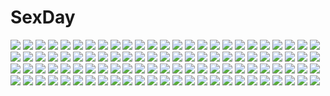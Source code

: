 # SexDay
![](https://konachan.com/image/1cc3dadb2c0c7def13460e7210376c42/Konachan.com%20-%20139099%20ass%20censored%20cropped%20cum%20gloves%20nipples%20penis%20pointed_ears%20pussy%20spread_pussy%20tenako.jpg)
![](https://konachan.com/jpeg/14de5b7ff5bb068ef4f92e2471faba36/Konachan.com%20-%20233849%202girls%20aida_takanobu%20anus%20ass%20bed%20blue_eyes%20blue_hair%20blush%20cunnilingus%20kimishima_ai%20kimishima_aya%20long_hair%20nude%20pussy%20twins%20uncensored%20wet%20yuri.jpg)
![](https://konachan.com/jpeg/2c975c1d146f4530baa32cd20dcef799/Konachan.com%20-%20177301%20breasts%20momoiro_seiheki_kaihou_sengen%21%20nipples%20ooe_kagura%20panties%20rinka_%28yuyutei%29%20softhouse-seal%20softhouse-seal_grandee%20tagme%20underwear.jpg)
![](https://konachan.com/jpeg/91fc0459eb8b0b4b34ffa05a7b52c8c3/Konachan.com%20-%20228784%20aliasing%20all_male%20armor%20blonde_hair%20cape%20gray_hair%20hat%20hoodie%20iwatooshi%20long_hair%20male%20red_eyes%20short_hair%20stars%20touken_ranbu%20watermark%20yellow_eyes.jpg)
![](https://konachan.com/jpeg/888200650126fafe7413ec39028cf5ea/Konachan.com%20-%20199647%20ass%20baseson%20blue_eyes%20blush%20breasts%20censored%20game_cg%20kimihane%20kneehighs%20long_hair%20mtu%20nipples%20panties%20panty_pull%20piano%20pussy%20skirt%20underwear.jpg)
![](https://konachan.com/jpeg/1fa046e91c40a3e338701fe8ab7232d1/Konachan.com%20-%20247381%20bandage%20bangosu%20blood%20blush%20elbow_gloves%20fate_apocrypha%20fate_%28series%29%20gloves%20gray_hair%20navel%20panties%20scar%20thighhighs%20underwear%20yellow_eyes.jpg)
![](https://konachan.com/image/f07066ebfb8dd378ed8a72d4e4310d04/Konachan.com%20-%2017066%20aruruw%20eruruw%20utawarerumono.jpg)
![](https://konachan.com/image/448b81d5ba05924d5e682e3c55e59e8f/Konachan.com%20-%2015162%20angelica%20claes%20gunslinger_girl%20henrietta%20rico%20triela.jpg)
![](https://konachan.com/image/0fdcb21c7d35ced3c34adc577f88b6d3/Konachan.com%20-%20162339%20blood%20flandre_scarlet%20hatomura_%28tareneko_club%29%20moon%20touhou%20vampire.jpg)
![](https://konachan.com/jpeg/7a845c546a66574e6bb059c2ebe0f674/Konachan.com%20-%20218291%20brown_hair%20building%20city%20clouds%20dress%20original%20scenic%20seafh%20waifu2x%20yellow_eyes.jpg)
![](https://konachan.com/image/f5a2b05591d45b12a94c214b544764b7/Konachan.com%20-%2047567%20hirasawa_yui%20k-on%21%20vector.jpg)
![](https://konachan.com/jpeg/af57fe49f4fbca2d7755c8c59635c71a/Konachan.com%20-%20121998%20f7%28eiki%29%20hat%20komeiji_koishi%20polychromatic%20short_hair%20touhou.jpg)
![](https://konachan.com/image/3fc1ad697605d0f7cb2cd28be52fe964/Konachan.com%20-%2034571%20mahou_sensei_negima%20yotsuba_satsuki.jpg)
![](https://konachan.com/jpeg/56a4dbaaf4743b24e7b6c7059d473e5d/Konachan.com%20-%20222396%202girls%20anthropomorphism%20blonde_hair%20blush%20clouds%20fang%20gloves%20gray_hair%20headdress%20hug%20kantai_collection%20long_hair%20orange_eyes%20skirt%20sky%20super_pig%20water.jpg)
![](https://konachan.com/jpeg/3ef48c45dbb35ef2f212270192eea5fd/Konachan.com%20-%20307055%20blonde_hair%20blue_eyes%20breasts%20choker%20cleavage%20close%20headband%20long_hair%20parody%20sailor_moon%20school_uniform%20signed%20sketch%20tsukino_usagi%20twintails.jpg)
![](https://konachan.com/image/b05ce88e3efa49d64436cb6786452078/Konachan.com%20-%20217782%20asgr%20brown_eyes%20brown_hair%20dress%20gun%20original%20robot%20short_hair%20suit%20tie%20weapon.jpg)
![](https://konachan.com/jpeg/d8f3f6d74d9101acdd9bcc803263a44d/Konachan.com%20-%20126357%20bicycle%20bikini%20long_hair%20matsumoto_noriyuki%20original%20swimsuit.jpg)
![](https://konachan.com/image/8f5cd09052cb50b4df7186fcfdbe7e38/Konachan.com%20-%20122964%20aoba_anoa%20blue_eyes%20blue_hair%20blush%20breasts%20cleavage%20green_eyes%20long_hair%20mechagirl%20otomedius%20panties%20saeki_touma%20twintails%20underwear.jpg)
![](https://konachan.com/image/7f95507b3d6e4d576dd193796078b796/Konachan.com%20-%20193468%20airspace%20aqua_eyes%20aqua_hair%20close%20hatsune_miku%20jpeg_artifacts%20long_hair%20tattoo%20twintails%20vocaloid.jpg)
![](https://konachan.com/image/3205c46364c806b60677683c999de887/Konachan.com%20-%20137994%20bikini%20breasts%20calendar%20cleavage%20kamitsurugi_ouka%20swimsuit%20tachibana_hiiragi%20tachibana_matsuri%20tachibana_tanpopo%20tachibana_yotsuha.jpg)
![](https://konachan.com/image/50b83cc56d36ed312e11a0ee901f3ca5/Konachan.com%20-%20217729%20blush%20cameltoe%20game_cg%20hanaya%20onsen%20ponytail%20school_swimsuit%20swimsuit.jpg)
![](https://konachan.com/image/14142667a789749fe930edc7c482ebb5/Konachan.com%20-%2025733%20blood%20higurashi_no_naku_koro_ni%20houjou_satoko%20knife%20ryuuguu_rena%20winter.jpeg)
![](https://konachan.com/jpeg/15675a6dacb660ddb8c9115b56957638/Konachan.com%20-%20219885%20blonde_hair%20brown_eyes%20drink%20kneehighs%20loli%20miyano%20school_uniform%20skirt%20tagme_%28artist%29%20tanaka-kun_wa_itsumo_kedaruge%20white.jpg)
![](https://konachan.com/image/e25b26a01f45d12269fe734f1aac5930/Konachan.com%20-%20173048%20animal%20brown_eyes%20brown_hair%20clouds%20crown%20dragon%20dress%20ooi_choon_liang%20original%20shackles%20sky.jpg)
![](https://konachan.com/image/add7bd9008c0575f7374807414ca6c91/Konachan.com%20-%20144979%20apron%20ass%20breasts%20busujima_saeko%20cleavage%20highschool_of_the_dead%20long_hair%20naked_apron%20nopan%20pussy%20sideboob%20uncensored.jpg)
![](https://konachan.com/jpeg/5b62dc96514f54da32f8bae9df6fbea4/Konachan.com%20-%20190142%20blue%20blue_eyes%20brown_hair%20emolga%20green_hair%20group%20hat%20joltik%20long_hair%20male%20n%20pokemon%20ponytail%20purple_eyes%20red_eyes%20servine%20shorts%20transistor.jpg)
![](https://konachan.com/image/d9c86429735ea9d8bcd0e1938ad99aba/Konachan.com%20-%2066547%20ayanami_rei%20neon_genesis_evangelion%20school_uniform%20soryu_asuka_langley.jpg)
![](https://konachan.com/image/3c6a6c26691669c72a4606fbc18c08b6/Konachan.com%20-%2066230%20aliasing%20group%20hatsune_miku%20kagamine_len%20kagamine_rin%20kuroi_%28liar-player%29%20male%20megurine_luka%20vocaloid.jpg)
![](https://konachan.com/jpeg/2103350e13770af7ebc9709206954c86/Konachan.com%20-%20126738%20black_hair%20green_hair%20group%20hat%20hijiri_byakuren%20kochiya_sanae%20kumoi_ichirin%20magic%20miko%20murasa_minamitsu%20purple_hair%20touhou%20unzan%20yakuta_tetsuya.jpg)
![](https://konachan.com/image/ab44e01303e1d052ca7ed7c0a0d12404/Konachan.com%20-%20153731%20flandre_scarlet%20jpeg_artifacts%20monochrome%20red_eyes%20silhouette%20third-party_edit%20touhou%20vampire%20yui_%28daijun%29.jpg)
![](https://konachan.com/image/451e60e79f0ae56f2dbd9b2bb3f5feb8/Konachan.com%20-%20252882%20animal%20blonde_hair%20boots%20cape%20dress%20elbow_gloves%20fairy%20gloves%20green_eyes%20kieed%20leaves%20long_hair%20pointed_ears%20shadowverse%20sword%20tree%20weapon%20wings.jpg)
![](https://konachan.com/image/917c5bd345e0500dd40a4c4848d8618e/Konachan.com%20-%20272862%202girls%20bandage%20blush%20cameltoe%20cape%20cosplay%20dark_skin%20fang%20lasterk%20loli%20long_hair%20navel%20nipples%20orange_eyes%20red_eyes%20thighhighs%20vampire%20white_hair.jpg)
![](https://konachan.com/jpeg/7aa62e67cffc9d179661f03448d4a527/Konachan.com%20-%20168529%20book%20bow%20cinematograph%20eyepatch%20game_cg%20innocent_bullet%20long_hair%20miyasu_sanae%20oosaki_shinya%20school_uniform%20white_hair.jpg)
![](https://konachan.com/image/0f8ed4d14d9f45e2895e7b0b9443e5b9/Konachan.com%20-%2080503%20green_hair%20gumi%20headphones%20microphone%20sunglasses%20vocaloid.jpg)
![](https://konachan.com/image/c74c12aa6d87e42bf7d6fd890fa4d775/Konachan.com%20-%20199970%20aircraft_carrier_hime%20aircraft_carrier_oni%20anthropomorphism%20aqua_sau%20kantai_collection%20midway_hime%20northern_ocean_hime.jpg)
![](https://konachan.com/image/35403a84fd7815416f58b71dd130eefd/Konachan.com%20-%20254939%20barefoot%20blue_eyes%20blush%20dress%20eyepatch%20forest%20long_hair%20original%20see_through%20semcool%20snow%20summer_dress%20tree%20white_hair%20winter.jpg)
![](https://konachan.com/image/dbaf0ad72bb6efe113aed187fc8b3698/Konachan.com%20-%20264867%20building%20clouds%20dress%20group%20katou_tabihito%20loli%20male%20original%20sky%20sword%20weapon.jpg)
![](https://konachan.com/jpeg/93422239af2e00879b319da0120a5a0e/Konachan.com%20-%20261891%20elizabeth_bathory_%28fate%29%20fate_grand_order%20fate_%28series%29%20rimuu%20watermark.jpg)
![](https://konachan.com/image/7fef75d234378b7afd05164161082fda/Konachan.com%20-%2063975%20favorite%20game_cg%20hoshizora_no_memoria%20tagme.jpg)
![](https://konachan.com/jpeg/8bc7f10e60716c758688511cc70ac0c0/Konachan.com%20-%20228191%20book%20butterfly%20crown%20doll%20earth%20lolita_fashion%20nobody%20original%20planet%20shikimi_%28yurakuru%29%20waifu2x.jpg)
![](https://konachan.com/image/9c281c5f9dde52c948515008fce2f6d1/Konachan.com%20-%2058905%20hotaru_shirakawa%20memories_off%20memories_off_2nd%20sasaki_mutsumi%20school_uniform%20tagme%20twintails%20white.jpg)
![](https://konachan.com/image/f848f2f76862691715f435cbdd880af0/Konachan.com%20-%20104046%20breasts%20nakoruru%20nipples%20nude%20rimururu%20samurai_spirits%20tagme%20yuri.jpg)
![](https://konachan.com/image/23c61234985d7e04e0fa59d59af849df/Konachan.com%20-%2024767%20kashimashi%20umbrella.jpg)
![](https://konachan.com/jpeg/7a9837fda7c1ac2374c9fbcba0f24a13/Konachan.com%20-%20201087%20animal_ears%20bed%20close%20inubashiri_momiji%20sad_fuka%20short_hair%20sleeping%20touhou%20white_hair%20wolfgirl.jpg)
![](https://konachan.com/image/17fe5759da016612ab7939ba4bf63d33/Konachan.com%20-%20135553%20apricot%20barefoot%20breasts%20cleavage%20drink%20japanese_clothes%20long_hair%20moon%20no_bra%20oda_nobunaga_%28ouka_sengoku%29%20ouka_sengoku%20sake%20toma%20yukata.jpg)
![](https://konachan.com/image/a97df7fef4fff6630a503c16b5215a7a/Konachan.com%20-%20164009%20beach%20bikini%20breasts%20cleavage%20corticarte_apa_lagranges%20kannatsuki_noboru%20male%20swimsuit%20tatara_phoron%20yugiri_perserte%20yugiri_princesca.jpg)
![](https://konachan.com/image/ea22c15c24ae7d0ce6a60c0cdd84edc7/Konachan.com%20-%20163888%202girls%20black_hair%20brown_eyes%20brown_hair%20dress%20flowers%20grass%20headband%20headdress%20hjl%20original%20signed%20wings.jpg)
![](https://konachan.com/jpeg/c1bc70ac28842afbc1969819620d915c/Konachan.com%20-%20183923%20animal_ears%20black_bullet%20blush%20catgirl%20fuse_midori%20kazenokaze%20purple_eyes%20purple_hair%20school_uniform%20white.jpg)
![](https://konachan.com/image/595985959539caa91572ffbe1aa0733e/Konachan.com%20-%2057111%20gumi%20hatsune_miku%20kagamine_len%20kagamine_rin%20kaito%20kamui_gakupo%20male%20megurine_luka%20meiko%20tagme_%28artist%29%20vocaloid.jpg)
![](https://konachan.com/image/ef3e49fc89aa7051b8a198596c4034c1/Konachan.com%20-%2051378%20hatsune_miku%20vocaloid.jpg)
![](https://konachan.com/image/1daa66ecfe65079b4178b44ccbefd4d2/Konachan.com%20-%2052723%20elfen_lied%20nana_%28elfen_lied%29%20signed.jpg)
![](https://konachan.com/image/e9cb9fa089e5637270a19bd143d77b39/Konachan.com%20-%2068943%20blonde_hair%20blush%20canvas_3%20green_eyes%20school_uniform%20tagme.jpg)
![](https://konachan.com/image/692e9ec5814258f7f4aa39b7e09fa341/Konachan.com%20-%20185133%20ass%20cameltoe%20hatachi%20panties%20pantyhose%20skirt%20skirt_lift%20striped_panties%20tail%20torn_clothes%20underwear.jpg)
![](https://konachan.com/image/c8ea209cce52de4e41ee1f1b455b78ff/Konachan.com%20-%2047042%20megurine_luka%20vocaloid.jpg)
![](https://konachan.com/image/5165e4e4af431a4b49960e23bb22508d/Konachan.com%20-%20221964%20inabi%20vocaloid%20voiceroid%20yuzuki_yukari.jpg)
![](https://konachan.com/jpeg/62cac46c0103a8a49758afbc92baee54/Konachan.com%20-%20219785%20bakuon%21%21%20blonde_hair%20boots%20long_hair%20motorcycle%20skirt%20suzunoki_rin%20swordsouls%20twintails%20yellow_eyes.jpg)
![](https://konachan.com/image/c617fd316417f255efeff771adbac9ab/Konachan.com%20-%20177695%20blonde_hair%20brown_eyes%20glasses%20hat%20mocchi%20panties%20pokemon%20serena_%28pokemon%29%20thighhighs%20underwear.jpg)
![](https://konachan.com/jpeg/00df44ec15476e26f51ba4a9401fae07/Konachan.com%20-%20208266%20blonde_hair%20breasts%20censored%20game_cg%20maro_no_kanja_ha_gatenkei%20navel%20night%20nipples%20nude%20penis%20sakagami_umi%20sakimi_ayase%20sex%20spread_legs.jpg)
![](https://konachan.com/image/41aa90253755fd87bee5eb754aafb3bd/Konachan.com%20-%20302091%202girls%20animal_ears%20hat%20original%20red_eyes%20tagme_%28artist%29%20yellow_eyes.jpg)
![](https://konachan.com/image/7e2cf8828f65782a0e4321159350349a/Konachan.com%20-%2071079%20baka_to_test_to_shoukanjuu%20blush%20chibi%20himeji_mizuki%20jpeg_artifacts%20sen_kazakami%20shimada_minami%20yoshii_akihisa.jpg)
![](https://konachan.com/image/59935a477a40c2c5d56cd8196ed83deb/Konachan.com%20-%20280146%20aoha_%28twintail%29%20clouds%20nobody%20original%20polychromatic%20scenic%20sky.jpg)
![](https://konachan.com/image/30fbae3cebe44829c7d3cc825f3a86f0/Konachan.com%20-%20188264%20animal%20ayase_eri%20bird%20black_hair%20blonde_hair%20blue_eyes%20boots%20feathers%20green_eyes%20long_hair%20pink_hair%20short_hair%20sonoda_umi%20stu_dts%20twintails.jpg)
![](https://konachan.com/image/7ce7596a3e1b413aaf4741c5d5c4de0f/Konachan.com%20-%2016589%20close%20green%20green_hair%20shigure_asa%20short_hair%20shuffle%20vector.jpg)
![](https://konachan.com/image/373d11fb115160bb61e74a8368368643/Konachan.com%20-%20146624%20black_eyes%20blue_eyes%20cigarette%20dress%20glasses%20group%20horns%20long_hair%20male%20original%20pink_hair%20red_eyes%20red_hair%20scarf%20smoking%20suit%20tie%20wings%20wink.jpg)
![](https://konachan.com/image/eb6c714a0d0293501b9771649a3b7375/Konachan.com%20-%20249914%20original%20watermark%20wenqing_yan_%28yuumei_art%29.jpg)
![](https://konachan.com/jpeg/e3a4a8f13d5706384053dfeba707c7a1/Konachan.com%20-%20227955%20blonde_hair%20blue_eyes%20blush%20headdress%20hoodie%20kneehighs%20lolita_fashion%20long_hair%20nanase_nao%20original%20petals%20signed%20waifu2x.jpg)
![](https://konachan.com/jpeg/8954efc4e582b79c9cdaf926b8c6b951/Konachan.com%20-%2096924%202girls%20blood%20bow%20gray_hair%20izayoi_sakuya%20katana%20knife%20konpaku_youmu%20magic%20maid%20myon%20nunua%20short_hair%20sword%20torn_clothes%20touhou%20weapon.jpg)
![](https://konachan.com/jpeg/9f8dbc5ca68e44140d70cd178e2b9237/Konachan.com%20-%20277534%20aqua_eyes%20blush%20go-toubun_no_hanayome%20headphones%20long_hair%20nakano_miku%20panties%20pantyhose%20pink_hair%20sakura_honoka%20skirt%20underwear%20undressing.jpg)
![](https://konachan.com/jpeg/544c39353680f72ee763adf5cf9b132d/Konachan.com%20-%20222508%20animal%20blue_eyes%20brown_hair%20butterfly%20cat%20clouds%20flowers%20headphones%20instrument%20long_hair%20music%20natsume_eri%20original%20paper%20phone%20scan%20skirt%20sky.jpg)
![](https://konachan.com/image/a93874986a8a0133c4f7fdb85b6e30e8/Konachan.com%20-%20187605%20abyss05%20animal%20ass%20bikini%20bird%20blush%20breasts%20cat%20cherry%20cleavage%20creeper%20flowers%20food%20fruit%20horse%20navel%20ponytail%20pool%20pumpkin%20swimsuit%20water%20wink.jpg)
![](https://konachan.com/jpeg/7ce7cd22acddae9021d6942da6f70573/Konachan.com%20-%20227856%20anthropomorphism%20aqua_eyes%20blush%20brown_hair%20close%20kantai_collection%20nahaki%20ponytail%20shigure_%28kancolle%29%20waifu2x.jpg)
![](https://konachan.com/image/5850c8190b153b7c805b2aac58464d02/Konachan.com%20-%20283778%20drink%20food%20motorcycle%20original%20tennohi.jpg)
![](https://konachan.com/jpeg/3b8d8f02dc45d7fe183884dbd5dc63f9/Konachan.com%20-%20297274%20animal_ears%20aqua_eyes%20azur_lane%20bandage%20eyepatch%20foxgirl%20gloves%20japanese_clothes%20loli%20long_hair%20magic%20ofuda%20pantyhose%20rope%20tsukimaru%20white_hair.jpg)
![](https://konachan.com/image/d3bb605603f399e362f536fa83b48612/Konachan.com%20-%20248887%202girls%20annin_musou%20anthropomorphism%20black_eyes%20black_hair%20blush%20book%20brown_hair%20headband%20japanese_clothes%20long_hair%20sleeping%20socks%20thighhighs.jpg)
![](https://konachan.com/image/b0089f7feff77c9c8ba0c5668a835855/Konachan.com%20-%2060864%20beatrice%20male%20umineko_no_naku_koro_ni%20ushiromiya_battler.jpg)
![](https://konachan.com/image/ecf2ceff56816e8e315f1a2d4a645eba/Konachan.com%20-%2083021%20car%20dualscreen%20food%20hirowonori%20japanese_clothes%20original%20pantyhose%20ponytail%20school_uniform%20tagme%20yukata.jpg)
![](https://konachan.com/image/35facf6be490584ff65823df5f2f4243/Konachan.com%20-%20162719%20archbishop%20blonde_hair%20dress%20moon%20ragnarok_online%20skade.jpg)
![](https://konachan.com/jpeg/3938e59cb8de8d1a186f6e16918ee1d1/Konachan.com%20-%2075154%20blue%20close%20taneshima_popura%20vector%20working%21%21.jpg)
![](https://konachan.com/jpeg/7856e7b1bb39e811d82efff60e3bb229/Konachan.com%20-%2083640%20gumi%20hatsune_miku%20twintails%20vocaloid.jpg)
![](https://konachan.com/image/13812a81c22923da3f30cae12aa366fe/Konachan.com%20-%2076894%20angel_beats%21%20close%20tachibana_kanade.jpg)
![](https://konachan.com/image/f490f87576c85e387df84fd193b48870/Konachan.com%20-%2092948%20celty_sturluson%20durarara%21%21%20heiwajima_shizuo%20kida_masaomi%20kishitani_shinra%20orihara_izaya%20ryuugamine_mikado%20sonohara_anri.jpg)
![](https://konachan.com/image/f39bd5266aa1b929f08a1996b4c8bfc7/Konachan.com%20-%20142879%20bike_shorts%20loli%20marui_futaba%20marui_hitoha%20marui_mitsuba%20mitsudomoe%20shorts.jpg)
![](https://konachan.com/image/d8f27210818772caea243d29165cf800/Konachan.com%20-%2079677%20kotegawa_yui%20nopan%20school_uniform%20skirt%20to_love_ru%20upskirt.jpg)
![](https://konachan.com/image/177e4203791c22d8db8ff36ea2b130f5/Konachan.com%20-%20241208%20bell%20blindfold%20breasts%20candy%20cangkong%20chocolate%20condom%20food%20fruit%20gloves%20ipod%20nipples%20panties%20to_love_ru%20to_love_ru_darkness%20topless%20underwear.jpg)
![](https://konachan.com/image/ec5870360e8bc3044ca3e345226e82d0/Konachan.com%20-%2081227%202girls%20black_hair%20boots%20bow%20dress%20fujiwara_no_mokou%20gray_hair%20houraisan_kaguya%20long_hair%20moon%20red_eyes%20red_hair%20touhou%20wink.jpg)
![](https://konachan.com/jpeg/f8971d796059cd86d4003897b3921d7f/Konachan.com%20-%2087519%20kannagi_rei%20misa_brigitta_cristelis%20panties%20school_uniform%20striped_panties%20thighhighs%20twinkle_crusaders%20underwear%20undressing.jpg)
![](https://konachan.com/image/7a939edc038486d8c29bd4de5408bfcc/Konachan.com%20-%20173242%20black_eyes%20black_hair%20bob_%28biyonbiyon%29%20original%20short_hair%20snow%20winter.jpg)
![](https://konachan.com/image/60c8f674244342b9bff6ec72f5f76ef2/Konachan.com%20-%208273%20christmas%20hat%20hiiragi_kagami%20hiiragi_tsukasa%20izumi_konata%20lucky_star%20santa_costume%20santa_hat.jpg)
![](https://konachan.com/image/7e8f02e1a4f04b69907e8a466dbb87ee/Konachan.com%20-%20244105%20armor%20blush%20duan_henglong%20fate_grand_order%20fate_%28series%29%20gray_hair%20jeanne_d%27arc_alter%20orange_eyes%20short_hair%20signed%20spear%20sword%20thighhighs%20weapon.jpg)
![](https://konachan.com/image/c668a160d853d1a9b4d423ffaea1abf2/Konachan.com%20-%20246078%20black_hair%20brown_eyes%20building%20city%20gensuke%20original%20pantyhose%20rain%20short_hair%20skirt%20water.jpg)
![](https://konachan.com/image/525bba609a0c4c42190e73071084ba50/Konachan.com%20-%20189943%20armor%20blonde_hair%20blue_eyes%20boots%20cape%20crown%20elbow_gloves%20gloves%20lord_knight%20skirt%20sword%20thighhighs%20weapon%20white%20xration%20zettai_ryouiki.jpg)
![](https://konachan.com/image/e20cbed0415095f16a107d07b6f1cdbc/Konachan.com%20-%2030689%20alice_parade%20emudori%20hitorimeno_alice%20inemuri_yamane%20joousama_lavinia%20kimagure_neko%20loli%20odoodo_funny%20shirousagi_silk%20unisonshift%20usagi_luna_hatsujou.jpg)
![](https://konachan.com/image/c1d0a1e941aa54ec61d69d627fc9a41f/Konachan.com%20-%20179202%20boots%20bow%20gloves%20gray_hair%20gun%20headdress%20izayoi_sakuya%20shorts%20sniper%20stockings%20touhou%20weapon.jpg)
![](https://konachan.com/image/52f33282471a4aa2d58c5c80c5e82f28/Konachan.com%20-%20133875%20brown_hair%20headphones%20idolmaster%20idolmaster_cinderella_girls%20phone%20school_uniform%20sei2makoto%20shibuya_rin%20shimamura_uzuki%20skirt%20wink.jpg)
![](https://konachan.com/image/63ec877c621e2212826360ef9783ca01/Konachan.com%20-%20177885%20book%20bow%20cake%20dress%20drink%20earth%20food%20hat%20long_hair%20paper%20patchouli_knowledge%20planet%20purple_eyes%20purple_hair%20rayxray%20stars%20touhou.jpg)
![](https://konachan.com/image/aa535ddebb31a803c43218b10e50e0d8/Konachan.com%20-%20282140%20blue_eyes%20blush%20breasts%20brown_hair%20butter_curry%20censored%20cleavage%20condom%20cum%20love_live%21_sunshine%21%21%20pussy_juice%20sex%20short_hair%20swimsuit%20watanabe_you.jpg)
![](https://konachan.com/image/a058f96a90f07e6dde71a20a4edcb1f8/Konachan.com%20-%20106510%20hatsune_miku%20kagamine_rin%20vocaloid.jpg)
![](https://konachan.com/image/a4c890e334d50d48a607c22625572b6a/Konachan.com%20-%2090684%20animal_ears%20bow%20braids%20cape%20catgirl%20chain%20drink%20hat%20headband%20kaenbyou_rin%20kisume%20reiuji_utsuho%20sake%20side_b%20skirt%20tail%20touhou%20twintails%20weapon.jpg)
![](https://konachan.com/jpeg/1eba66135c50c90378ccbb8a74d6144f/Konachan.com%20-%20131531%20animal%20azuma_yoru%20book%20bow%20flowers%20game_cg%20gloves%20group%20kozakai_aya%20kurusu_miki%20petals%20ponytail%20rabbit%20shirokuma%20skirt%20tie%20toranosuke%20twintails.jpg)
![](https://konachan.com/jpeg/b2d875b08f03d1d2a68689378ac410da/Konachan.com%20-%2050471%20houjou_kuniko%20shangri-la%20vector.jpg)
